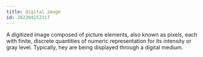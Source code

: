 ```yaml
---
title: digital image
id: 202204152317
---
```


A digitized image composed of picture elements, also known as pixels, each with finite, discrete quantities of numeric representation for its intensity or gray level. Typically, hey are being displayed through a digital medium.
